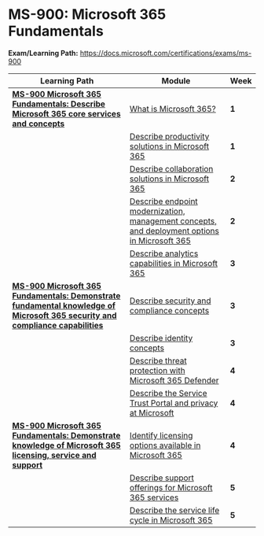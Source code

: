 # MS-900: Microsoft 365 Fundamentals

**Exam/Learning Path:** https://docs.microsoft.com/certifications/exams/ms-900

| **Learning Path** | **Module** | **Week** |
|-|-|-|
|**[MS-900 Microsoft 365 Fundamentals: Describe Microsoft 365 core services and concepts](https://docs.microsoft.com/learn/paths/describe-microsoft-365-core-services-concepts/)**| [What is Microsoft 365?](https://docs.microsoft.com/learn/modules/what-is-m365/) | **1** 
| | [Describe productivity solutions in Microsoft 365](https://docs.microsoft.com/learn/modules/describe-productivity-solutions-microsoft-365/) | **1** 
| | [Describe collaboration solutions in Microsoft 365](https://docs.microsoft.com/learn/modules/describe-collaboration-solutions-microsoft-365/) | **2** 
| | [Describe endpoint modernization, management concepts, and deployment options in Microsoft 365](https://docs.microsoft.com/learn/modules/describe-endpoint-modernization-management-concepts-deployment-options/) | **2** 
| | [Describe analytics capabilities in Microsoft 365](https://docs.microsoft.com/learn/modules/describe-analytics-capabilities-microsoft-365/) | **3** 
|**[MS-900 Microsoft 365 Fundamentals: Demonstrate fundamental knowledge of Microsoft 365 security and compliance capabilities](https://docs.microsoft.com/learn/paths/m365-security-compliance-capabilities/)**| [Describe security and compliance concepts](https://docs.microsoft.com/learn/modules/describe-security-concepts-methodologies/) | **3** 
| | [Describe identity concepts](https://docs.microsoft.com/learn/modules/describe-identity-principles-concepts/) | **3** 
| | [Describe threat protection with Microsoft 365 Defender](https://docs.microsoft.com/learn/modules/describe-threat-protection-with-microsoft-365-defender/) | **4** 
| | [Describe the Service Trust Portal and privacy at Microsoft](https://docs.microsoft.com/learn/modules/describe-compliance-management-capabilities-microsoft/) | **4** 
|**[MS-900 Microsoft 365 Fundamentals: Demonstrate knowledge of Microsoft 365 licensing, service and support](https://docs.microsoft.com/learn/paths/m365-licensing-service-support/)**| [Identify licensing options available in Microsoft 365](https://docs.microsoft.com/learn/modules/identify-licensing-options-available-microsoft-365/) | **4** 
| | [Describe support offerings for Microsoft 365 services](https://docs.microsoft.com/learn/modules/describe-support-offerings-for-microsoft-365-services/) | **5** 
| | [Describe the service life cycle in Microsoft 365](https://docs.microsoft.com/learn/modules/describe-service-life-cycle-microsoft-365/) | **5** 
